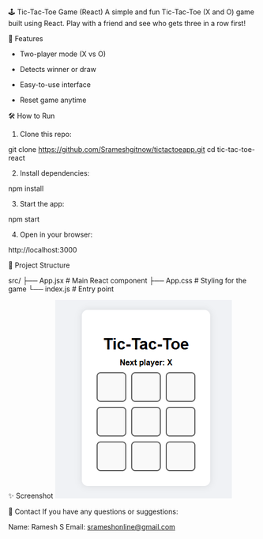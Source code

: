 🕹️ Tic-Tac-Toe Game (React)
A simple and fun Tic-Tac-Toe (X and O) game built using React.
Play with a friend and see who gets three in a row first!


🚀 Features
* Two-player mode (X vs O)

* Detects winner or draw

* Easy-to-use interface

* Reset game anytime


🛠️ How to Run
1. Clone this repo:

git clone https://github.com/Srameshgitnow/tictactoeapp.git
cd tic-tac-toe-react

2. Install dependencies:

npm install

3. Start the app:

npm start

4. Open in your browser:

http://localhost:3000


📁 Project Structure

src/
├── App.jsx        # Main React component
├── App.css        # Styling for the game
└── index.js       # Entry point

✨ Screenshot
![alt text](image.png)

📧 Contact
If you have any questions or suggestions:

Name: Ramesh S
Email: srameshonline@gmail.com